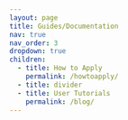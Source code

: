 ```yaml
---
layout: page
title: Guides/Documentation
nav: true
nav_order: 3
dropdown: true
children:
  - title: How to Apply
    permalink: /howtoapply/
  - title: divider
  - title: User Tutorials
    permalink: /blog/
---
```

